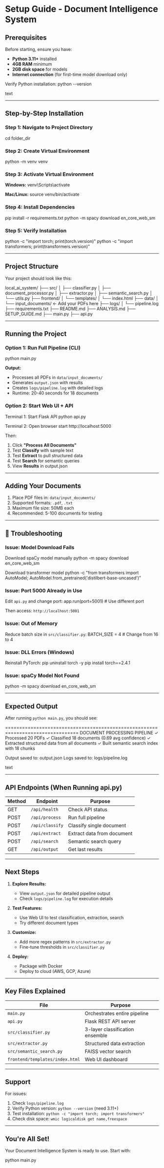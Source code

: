 ﻿# Setup Guide - Document Intelligence System

## Prerequisites

Before starting, ensure you have:
- **Python 3.11+** installed
- **4GB RAM** minimum
- **2GB disk space** for models
- **Internet connection** (for first-time model download only)

Verify Python installation:
python --version

text

---

##  Step-by-Step Installation

### Step 1: Navigate to Project Directory

cd folder_dir


### Step 2: Create Virtual Environment

python -m venv venv


### Step 3: Activate Virtual Environment

**Windows:**
venv\Scripts\activate

**Mac/Linux:**
source venv/bin/activate

### Step 4: Install Dependencies

pip install -r requirements.txt
python -m spacy download en_core_web_sm

### Step 5: Verify Installation

python -c "import torch; print(torch.version)"
python -c "import transformers; print(transformers.version)"

---

## Project Structure

Your project should look like this:

local_ai_system/
├── src/
│ ├── classifier.py
│ ├── document_processor.py
│ ├── extractor.py
│ ├── semantic_search.py
│ └── utils.py
├── frontend/
│ └── templates/
│ └── index.html
├── data/
│ └── input_documents/ ← Add your PDFs here
├── logs/
│ └── pipeline.log
├── requirements.txt
├── README.md
├── ANALYSIS.md
├── SETUP_GUIDE.md
├── main.py
├── api.py


---

## Running the Project

### Option 1: Run Full Pipeline (CLI)

python main.py

**Output:**
- Processes all PDFs in `data/input_documents/`
- Generates `output.json` with results
- Creates `logs/pipeline.log` with detailed logs
- Runtime: 20-40 seconds for 18 documents

### Option 2: Start Web UI + API

Terminal 1: Start Flask API
python api.py

Terminal 2: Open browser
start http://localhost:5000


Then:
1. Click **"Process All Documents"**
2. Test **Classify** with sample text
3. Test **Extract** to pull structured data
4. Test **Search** for semantic queries
5. View **Results** in output.json

---

##  Adding Your Documents

1. Place PDF files in: `data/input_documents/`
2. Supported formats: `.pdf`, `.txt`
3. Maximum file size: 50MB each
4. Recommended: 5-100 documents for testing

---

## 🔧 Troubleshooting

### Issue: Model Download Fails

Download spaCy model manually
python -m spacy download en_core_web_sm

Download transformer model
python -c "from transformers import AutoModel; AutoModel.from_pretrained('distilbert-base-uncased')"


### Issue: Port 5000 Already in Use

Edit `api.py` and change port:
app.run(port=5001) # Use different port

Then access: `http://localhost:5001`

### Issue: Out of Memory

Reduce batch size in `src/classifier.py`:
BATCH_SIZE = 4 # Change from 16 to 4

### Issue: DLL Errors (Windows)

Reinstall PyTorch:
pip uninstall torch -y
pip install torch==2.4.1

### Issue: spaCy Model Not Found

python -m spacy download en_core_web_sm

---

## Expected Output

After running `python main.py`, you should see:

================================================================================
DOCUMENT PROCESSING PIPELINE
✓ Processed 20 PDFs
✓ Classified 18 documents (0.69 avg confidence)
✓ Extracted structured data from all documents
✓ Built semantic search index with 18 chunks

Output saved to: output.json
Logs saved to: logs/pipeline.log

text

---

## API Endpoints (When Running api.py)

| Method | Endpoint | Purpose |
|--------|----------|---------|
| GET | `/api/health` | Check API status |
| POST | `/api/process` | Run full pipeline |
| POST | `/api/classify` | Classify single document |
| POST | `/api/extract` | Extract data from document |
| POST | `/api/search` | Semantic search query |
| GET | `/api/output` | Get last results |

---

## Next Steps

1. **Explore Results:**
   - View `output.json` for detailed pipeline output
   - Check `logs/pipeline.log` for execution details

2. **Test Features:**
   - Use Web UI to test classification, extraction, search
   - Try different document types

3. **Customize:**
   - Add more regex patterns in `src/extractor.py`
   - Fine-tune thresholds in `src/classifier.py`

4. **Deploy:**
   - Package with Docker
   - Deploy to cloud (AWS, GCP, Azure)

---

## Key Files Explained

| File | Purpose |
|------|---------|
| `main.py` | Orchestrates entire pipeline |
| `api.py` | Flask REST API server |
| `src/classifier.py` | 3-layer classification ensemble |
| `src/extractor.py` | Structured data extraction |
| `src/semantic_search.py` | FAISS vector search |
| `frontend/templates/index.html` | Web UI dashboard |

---

##  Support

For issues:
1. Check `logs/pipeline.log`
2. Verify Python version: `python --version` (need 3.11+)
3. Test installation: `python -c "import torch; import transformers"`
4. Check disk space: `wmic logicaldisk get name,freespace`

---

##  You're All Set!

Your Document Intelligence System is ready to use. Start with:

python main.py


